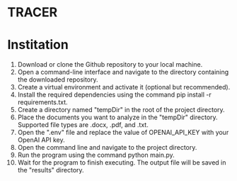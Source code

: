 # TRACER
 
# Institation
1. Download or clone the Github repository to your local machine.
2. Open a command-line interface and navigate to the directory containing the downloaded repository.
3. Create a virtual environment and activate it (optional but recommended).
4. Install the required dependencies using the command pip install -r requirements.txt.
5. Create a directory named "tempDir" in the root of the project directory.
6. Place the documents you want to analyze in the "tempDir" directory. Supported file types are .docx, .pdf, and .txt.
7. Open the ".env" file and replace the value of OPENAI_API_KEY with your OpenAI API key.
8. Open the command line and navigate to the project directory.
9. Run the program using the command python main.py.
10. Wait for the program to finish executing. The output file will be saved in the "results" directory.
